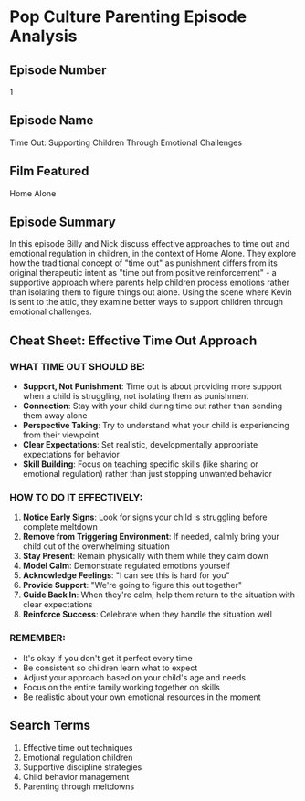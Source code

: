 # Pop Culture Parenting Episode Analysis

## Episode Number
1

## Episode Name
Time Out: Supporting Children Through Emotional Challenges

## Film Featured
Home Alone

## Episode Summary
In this episode Billy and Nick discuss effective approaches to time out and emotional regulation in children, in the context of Home Alone. They explore how the traditional concept of "time out" as punishment differs from its original therapeutic intent as "time out from positive reinforcement" - a supportive approach where parents help children process emotions rather than isolating them to figure things out alone. Using the scene where Kevin is sent to the attic, they examine better ways to support children through emotional challenges.

## Cheat Sheet: Effective Time Out Approach

### WHAT TIME OUT SHOULD BE:
- **Support, Not Punishment**: Time out is about providing more support when a child is struggling, not isolating them as punishment
- **Connection**: Stay with your child during time out rather than sending them away alone
- **Perspective Taking**: Try to understand what your child is experiencing from their viewpoint
- **Clear Expectations**: Set realistic, developmentally appropriate expectations for behavior
- **Skill Building**: Focus on teaching specific skills (like sharing or emotional regulation) rather than just stopping unwanted behavior

### HOW TO DO IT EFFECTIVELY:
1. **Notice Early Signs**: Look for signs your child is struggling before complete meltdown
2. **Remove from Triggering Environment**: If needed, calmly bring your child out of the overwhelming situation
3. **Stay Present**: Remain physically with them while they calm down
4. **Model Calm**: Demonstrate regulated emotions yourself
5. **Acknowledge Feelings**: "I can see this is hard for you"
6. **Provide Support**: "We're going to figure this out together"
7. **Guide Back In**: When they're calm, help them return to the situation with clear expectations
8. **Reinforce Success**: Celebrate when they handle the situation well

### REMEMBER:
- It's okay if you don't get it perfect every time
- Be consistent so children learn what to expect
- Adjust your approach based on your child's age and needs
- Focus on the entire family working together on skills
- Be realistic about your own emotional resources in the moment

## Search Terms
1. Effective time out techniques
2. Emotional regulation children
3. Supportive discipline strategies
4. Child behavior management
5. Parenting through meltdowns